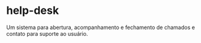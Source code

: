 # help-desk
Um sistema para abertura, acompanhamento e fechamento de chamados e contato para suporte ao usuário.
